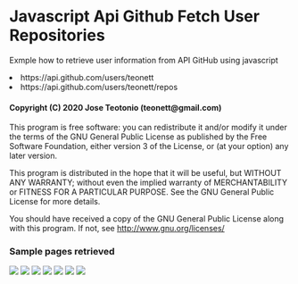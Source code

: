 # Javascript Api Github Fetch User Repositories

<p> Exmple how to retrieve user information from API GitHub using javascript</p>
  <li>https://api.github.com/users/teonett</li>
  <li>https://api.github.com/users/teonett/repos</li>

<h4>Copyright (C) 2020 Jose Teotonio (teonett@gmail.com)</h4>
<p>
This program is free software: you can redistribute it and/or modify it under the terms of the GNU General Public License as published by
the Free Software Foundation, either version 3 of the License, or (at your option) any later version.

This program is distributed in the hope that it will be useful, but WITHOUT ANY WARRANTY; without even the implied warranty of
MERCHANTABILITY or FITNESS FOR A PARTICULAR PURPOSE.  See the GNU General Public License for more details.

You should have received a copy of the GNU General Public License along with this program.  If not, see <http://www.gnu.org/licenses/>
</p>

<h3> Sample pages retrieved</h3>
<img src="https://github.com/teonett/Javascript-Api-Github-Fetch-User-Repositories/blob/master/001-teonett.png">

<img src="https://github.com/teonett/Javascript-Api-Github-Fetch-User-Repositories/blob/master/002-github.png">

<img src="https://github.com/teonett/Javascript-Api-Github-Fetch-User-Repositories/blob/master/003-google.png">

<img src="https://github.com/teonett/Javascript-Api-Github-Fetch-User-Repositories/blob/master/004-facebook.png">

<img src="https://github.com/teonett/Javascript-Api-Github-Fetch-User-Repositories/blob/master/005-microsoft.png">

<img src="https://github.com/teonett/Javascript-Api-Github-Fetch-User-Repositories/blob/master/06-oracle.png">

<img src="https://github.com/teonett/Javascript-Api-Github-Fetch-User-Repositories/blob/master/004-oracle.png">
